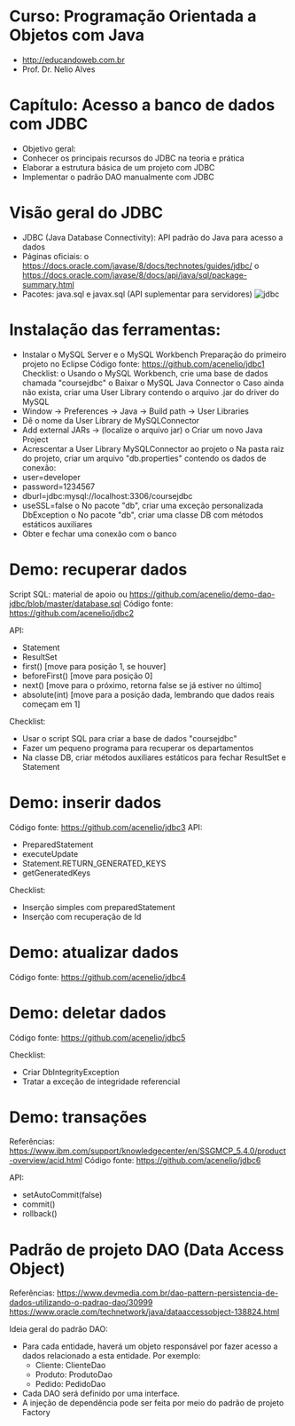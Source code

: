 # Curso: Programação Orientada a Objetos com Java
 - http://educandoweb.com.br
 - Prof. Dr. Nelio Alves
# Capítulo: Acesso a banco de dados com JDBC
 - Objetivo geral:
 - Conhecer os principais recursos do JDBC na teoria e prática
 - Elaborar a estrutura básica de um projeto com JDBC
 - Implementar o padrão DAO manualmente com JDBC
# Visão geral do JDBC
 - JDBC (Java Database Connectivity): API padrão do Java para acesso a dados
 - Páginas oficiais: 
o https://docs.oracle.com/javase/8/docs/technotes/guides/jdbc/
o https://docs.oracle.com/javase/8/docs/api/java/sql/package-summary.html
 - Pacotes: java.sql e javax.sql (API suplementar para servidores)
![jdbc](https://user-images.githubusercontent.com/86566715/151632639-f53e7787-e0ec-4296-a058-74407672efbb.PNG)

# Instalação das ferramentas:
 - Instalar o MySQL Server e o MySQL Workbench
Preparação do primeiro projeto no Eclipse
Código fonte: https://github.com/acenelio/jdbc1
Checklist:
 o Usando o MySQL Workbench, crie uma base de dados chamada "coursejdbc"
 o Baixar o MySQL Java Connector
 o Caso ainda não exista, criar uma User Library contendo o arquivo .jar do driver do MySQL
 - Window -> Preferences -> Java -> Build path -> User Libraries
 - Dê o nome da User Library de MySQLConnector
 - Add external JARs -> (localize o arquivo jar)
 o Criar um novo Java Project
 - Acrescentar a User Library MySQLConnector ao projeto
 o Na pasta raiz do projeto, criar um arquivo "db.properties" contendo os dados de conexão:
 - user=developer
 - password=1234567
 - dburl=jdbc:mysql://localhost:3306/coursejdbc
 - useSSL=false
o No pacote "db", criar uma exceção personalizada DbException
o No pacote "db", criar uma classe DB com métodos estáticos auxiliares
- Obter e fechar uma conexão com o banco
# Demo: recuperar dados
Script SQL: material de apoio ou https://github.com/acenelio/demo-dao-jdbc/blob/master/database.sql
Código fonte: https://github.com/acenelio/jdbc2

API:

- Statement
- ResultSet
- first() [move para posição 1, se houver]
- beforeFirst() [move para posição 0] 
- next() [move para o próximo, retorna false se já estiver no último] 
- absolute(int) [move para a posição dada, lembrando que dados reais começam em 1]

Checklist:

- Usar o script SQL para criar a base de dados "coursejdbc"
- Fazer um pequeno programa para recuperar os departamentos
- Na classe DB, criar métodos auxiliares estáticos para fechar ResultSet e Statement

# Demo: inserir dados
Código fonte: https://github.com/acenelio/jdbc3
API:

- PreparedStatement
- executeUpdate
- Statement.RETURN_GENERATED_KEYS
- getGeneratedKeys

Checklist:

- Inserção simples com preparedStatement
- Inserção com recuperação de Id

# Demo: atualizar dados
Código fonte: https://github.com/acenelio/jdbc4

# Demo: deletar dados
Código fonte: https://github.com/acenelio/jdbc5

Checklist:

- Criar DbIntegrityException
- Tratar a exceção de integridade referencial

# Demo: transações
Referências: https://www.ibm.com/support/knowledgecenter/en/SSGMCP_5.4.0/product-overview/acid.html
Código fonte: https://github.com/acenelio/jdbc6

API:

- setAutoCommit(false)
- commit()
- rollback()

# Padrão de projeto DAO (Data Access Object) 
Referências:
https://www.devmedia.com.br/dao-pattern-persistencia-de-dados-utilizando-o-padrao-dao/30999
https://www.oracle.com/technetwork/java/dataaccessobject-138824.html

Ideia geral do padrão DAO:

- Para cada entidade, haverá um objeto responsável por fazer acesso a dados relacionado a esta 
entidade. Por exemplo:
   - Cliente: ClienteDao
   - Produto: ProdutoDao
   - Pedido: PedidoDao
- Cada DAO será definido por uma interface.
- A injeção de dependência pode ser feita por meio do padrão de projeto Factory
